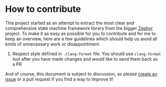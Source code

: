 # How to contribute

This project started as an attempt to extract the most clear and comprehensive state machine framework library
from the bigger [Zephyr][zephyr] project. To make it as easy as possible for you to
contribute and for me to keep an overview, here are a few guidelines which should help us avoid all kinds of unnecessary
work or disappointment. 

1. Respect style defined in `.clang-format` file. You should use `clang-format` tool after you have made changes and
would like to send them back as a PR

And of course, this document is subject to discussion, so please
[create an issue](https://github.com/vpetrigo/smf/issues) or a pull request if you find a way to improve it!

[zephyr]: https://github.com/zephyrproject-rtos/zephyr
